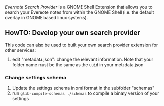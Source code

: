 *Evernote Search Provider* is a GNOME Shell Extension that allows you to search your Evernote notes from within the GNOME Shell (i.e. the default overlay in GNOME based linux systems).

## HowTO: Develop your own search provider
This code can also be used to built your own search provider extension for other services:

1. edit "metadata.json": change the relevant information. Note that your folder name must be the same as the `uuid` in your metadata.json


### Change settings schema
1. Update the settings schema in xml format in the subfolder "schemas"
2. run `glib-compile-schemas ./schemas` to compile a binary version of your settings

